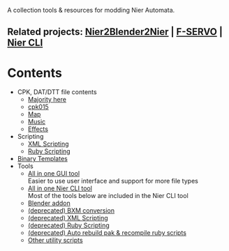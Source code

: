 A collection tools & resources for modding Nier Automata.

## Related projects: [Nier2Blender2Nier](https://github.com/WoefulWolf/NieR2Blender2NieR) | [F-SERVO](https://github.com/ArthurHeitmann/F-SERVO) | [Nier CLI](https://github.com/ArthurHeitmann/nier_cli)

# Contents

- CPK, DAT/DTT file contents
	- [Majority here](./docs/cpkAndDttContents/cpkAndDttContents.md)
	- [cpk015](./docs/cpkAndDttContents/cpk015DttContents.md)
	- [Map](./mapMap/fullMap.md)
	- [Music](./docs/audio/Music_WEMs.md)
	- [Effects](./docs/cpkAndDttContents/effects.md)
- Scripting
  - [XML Scripting](./docs/scripting/xmlScripting.md)
  - [Ruby Scripting](./docs/scripting/rubyScripting.md)
- [Binary Templates](./BinaryTemplates/)
- Tools
	- [All in one GUI tool](https://github.com/ArthurHeitmann/F-SERVO)  
	  Easier to use user interface and support for more file types
	- [All in one Nier CLI tool](https://github.com/ArthurHeitmann/nier_cli)  
	  Most of the tools below are included in the Nier CLI tool
	- [Blender addon](https://github.com/WoefulWolf/NieR2Blender2NieR)
	- [(deprecated) BXM conversion](./tools/bxmScriptTools/)
	- [(deprecated) XML Scripting](./tools/pakScriptTools/)
	- [(deprecated) Ruby Scripting](https://github.com/ArthurHeitmann/MrubyDecompiler)
	- [(deprecated) Auto rebuild pak & recompile ruby scripts](https://github.com/ArthurHeitmann/NierAutoRebuild)
	- [Other utility scripts](./tools/miniScripts/)
